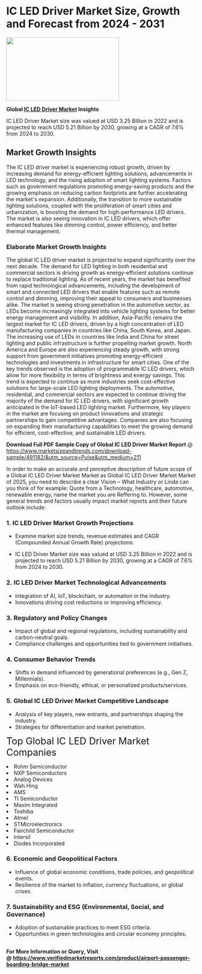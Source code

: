 <H1>IC LED Driver Market Size, Growth and Forecast from 2024 - 2031</H1><img class="aligncenter size-medium wp-image-584254" src="https://thirdeyenews.in/wp-content/uploads/2024/09/Global-Market-Research-300x168.jpeg" alt="" width="300" height="168" /><p><strong>Global&nbsp;<a href="https://www.marketsizeandtrends.com/download-sample/491182/&amp;utm_source=Pulse&amp;utm_medium=211">IC LED Driver Market</a> Insights</strong></p><p>IC LED Driver Market size was valued at USD 3.25 Billion in 2022 and is projected to reach USD 5.21 Billion by 2030, growing at a CAGR of 7.6% from 2024 to 2030.</p><p><h2>Market Growth Insights</h2> The IC LED driver market is experiencing robust growth, driven by increasing demand for energy-efficient lighting solutions, advancements in LED technology, and the rising adoption of smart lighting systems. Factors such as government regulations promoting energy-saving products and the growing emphasis on reducing carbon footprints are further accelerating the market's expansion. Additionally, the transition to more sustainable lighting solutions, coupled with the proliferation of smart cities and urbanization, is boosting the demand for high-performance LED drivers. The market is also seeing innovation in IC LED drivers, which offer enhanced features like dimming control, power efficiency, and better thermal management. <h3>Elaborate Market Growth Insights</h3> The global IC LED driver market is projected to expand significantly over the next decade. The demand for LED lighting in both residential and commercial sectors is driving growth as energy-efficient solutions continue to replace traditional lighting. As of recent years, the market has benefited from rapid technological advancements, including the development of smart and connected LED drivers that enable features such as remote control and dimming, improving their appeal to consumers and businesses alike. The market is seeing strong penetration in the automotive sector, as LEDs become increasingly integrated into vehicle lighting systems for better energy management and visibility. In addition, Asia-Pacific remains the largest market for IC LED drivers, driven by a high concentration of LED manufacturing companies in countries like China, South Korea, and Japan. The increasing use of LEDs in countries like India and China for street lighting and public infrastructure is further propelling market growth. North America and Europe are also experiencing steady growth, with strong support from government initiatives promoting energy-efficient technologies and investments in infrastructure for smart cities. One of the key trends observed is the adoption of programmable IC LED drivers, which allow for more flexibility in terms of brightness and energy savings. This trend is expected to continue as more industries seek cost-effective solutions for large-scale LED lighting deployments. The automotive, residential, and commercial sectors are expected to continue driving the majority of the demand for IC LED drivers, with significant growth anticipated in the IoT-based LED lighting market. Furthermore, key players in the market are focusing on product innovations and strategic partnerships to gain competitive advantages. Companies are also focusing on expanding their manufacturing capabilities to meet the growing demand for efficient, cost-effective, and sustainable LED drivers. </p><p><span class=""><strong>Download Full PDF Sample Copy of Global IC LED Driver Market Report</strong> @ <a href="https://www.marketsizeandtrends.com/download-sample/491182/&amp;utm_source=Pulse&amp;utm_medium=211" target="_blank">https://www.marketsizeandtrends.com/download-sample/491182/&amp;utm_source=Pulse&amp;utm_medium=211</a></span></p><p>In order to make an accurate and perceptive description of future scope of a Global&nbsp;IC LED Driver Market Market as Global&nbsp;IC LED Driver Market Market of 2025, you need to describe a clear Vision &ndash; What Industry or Linda can you think of for example: Quote from a Technology, healthcare, automotive, renewable energy, name the market you are Reffering to. However, some general trends and factors usually impact market reports and their future outlook include:</p><h3>1.&nbsp;<strong>IC LED Driver Market Growth Projections</strong></h3><ul><li>Examine market size trends, revenue estimates and CAGR (Compounded Annual Growth Rate) projections.</li><li><p>IC LED Driver Market size was valued at USD 3.25 Billion in 2022 and is projected to reach USD 5.21 Billion by 2030, growing at a CAGR of 7.6% from 2024 to 2030.</p></li></ul><h3>2.&nbsp;<strong>IC LED Driver Market Technological Advancements</strong></h3><ul><li>Integration of AI, IoT, blockchain, or automation in the industry.</li><li>Innovations driving cost reductions or improving efficiency.</li></ul><h3>3.&nbsp;<strong>Regulatory and Policy Changes</strong></h3><ul><li>Impact of global and regional regulations, including sustainability and carbon-neutral goals.</li><li>Compliance challenges and opportunities tied to government initiatives.</li></ul><h3>4.&nbsp;<strong>Consumer Behavior Trends</strong></h3><ul><li>Shifts in demand influenced by generational preferences (e.g., Gen Z, Millennials).</li><li>Emphasis on eco-friendly, ethical, or personalized products/services.</li></ul><h3>5.&nbsp;<strong>Global IC LED Driver Market Competitive Landscape</strong></h3><ul><li>Analysis of key players, new entrants, and partnerships shaping the industry.</li><li>Strategies for differentiation and market penetration.</li></ul><p data-pm-slice="1 1 []"><span style="color: inherit; font-family: inherit; font-size: 25px;">Top Global IC LED Driver Market Companies</span></p><div class="" data-test-id=""><p><li>Rohm Semiconductor</li><li> NXP Semiconductors</li><li> Analog Devices</li><li> Wah Hing</li><li> AMS</li><li> TI Semiconductor</li><li> Maxim Integrated</li><li> Toshiba</li><li> Atmel</li><li> STMicroelectronics</li><li> Fairchild Semiconductor</li><li> Intersil</li><li> Diodes Incorporated</li></p></div><h3>6.&nbsp;<strong>Economic and Geopolitical Factors</strong></h3><ul><li>Influence of global economic conditions, trade policies, and geopolitical events.</li><li>Resilience of the market to inflation, currency fluctuations, or global crises.</li></ul><h3>7.&nbsp;<strong>Sustainability and ESG (Environmental, Social, and Governance)</strong></h3><ul><li>Adoption of sustainable practices to meet ESG criteria.</li><li>Opportunities in green technologies and circular economy principles.</li></ul><h2><strong style="font-size: 14px;">For More Information or Query, Visit @&nbsp;</strong><a style="background-color: #ffffff; font-size: 14px;" href="https://www.marketsizeandtrends.com/report/ic-led-driver-market/" target="_blank">https://www.verifiedmarketreports.com/product/airport-passenger-boarding-bridge-market</a></h2>
